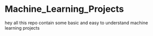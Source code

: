 # Machine_Learning_Projects
hey all this repo contain some basic and easy to understand machine learning projects
